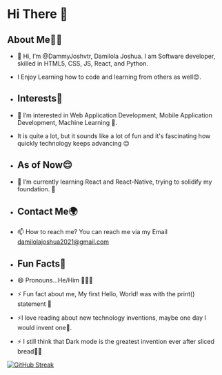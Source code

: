 # Hi There 👋

## About Me🫠🦾
- 👋 Hi, I’m @DammyJoshvtr, Damilola Joshua. I am Software developer, skilled in HTML5, CSS, JS, React, and Python.
- I Enjoy Learning how to code and learning from others as well😊.

- ## Interests🤌
- 👀 I’m interested in Web Application Development, Mobile Application Development, Machine Learning 🥲.
- It is quite a lot, but it sounds like a lot of fun and it's fascinating how quickly technology keeps advancing 😌

- ## As of Now😌
- 🌱 I’m currently learning React and React-Native, trying to solidify my foundation. 🥲

- ## Contact Me🌍
- 📫 How to reach me? You can reach me via my Email damilolajoshua2021@gmail.com

- ## Fun Facts🎈
- 😄 Pronouns...He/Him 🤸🏽‍♂️
- ⚡ Fun fact about me, My first Hello, World! was with the print() statement 🥲
- ⚡I love reading about new technology inventions, maybe one day I would invent one👀.
- ⚡ I still think that Dark mode is the greatest invention ever after sliced bread🥲😂

<!---
DammyJoshvtr/DammyJoshvtr is a ✨ special ✨ repository because its `README.md` (this file) appears on your GitHub profile.
You can click the Preview link to take a look at your changes.
--->

[![GitHub Streak](https://streak-stats.demolab.com?user=DammyJoshvtr&theme=dark)](https://git.io/streak-stats)

